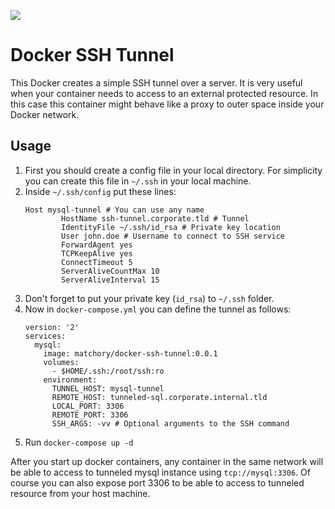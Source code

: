 [![](https://images.microbadger.com/badges/image/cagataygurturk/docker-ssh-tunnel.svg)](https://microbadger.com/images/cagataygurturk/docker-ssh-tunnel)

Docker SSH Tunnel
=================
This Docker creates a simple SSH tunnel over a server. It is very useful when your container needs to access to an external protected resource. In this case this
container might behave like a proxy to outer space inside your Docker network.

Usage
-----
1. First you should create a config file in your local directory. For simplicity you can create this file in `~/.ssh` in your local machine.
2. Inside `~/.ssh/config` put these lines:
    ```
    Host mysql-tunnel # You can use any name
            HostName ssh-tunnel.corporate.tld # Tunnel 
            IdentityFile ~/.ssh/id_rsa # Private key location
            User john.doe # Username to connect to SSH service
            ForwardAgent yes
            TCPKeepAlive yes
            ConnectTimeout 5
            ServerAliveCountMax 10
            ServerAliveInterval 15
    ```
3. Don't forget to put your private key (`id_rsa`) to `~/.ssh` folder.
4. Now in `docker-compose.yml` you can define the tunnel as follows:
    ```
    version: '2'
    services:
      mysql:
        image: matchory/docker-ssh-tunnel:0.0.1
        volumes:
          - $HOME/.ssh:/root/ssh:ro
        environment:
          TUNNEL_HOST: mysql-tunnel
          REMOTE_HOST: tunneled-sql.corporate.internal.tld
          LOCAL_PORT: 3306
          REMOTE_PORT: 3306
          SSH_ARGS: -vv # Optional arguments to the SSH command
    ```
5. Run `docker-compose up -d`

After you start up docker containers, any container in the same network will be able to access to tunneled mysql instance using ```tcp://mysql:3306```. Of course
you can also expose port 3306 to be able to access to tunneled resource from your host machine.
